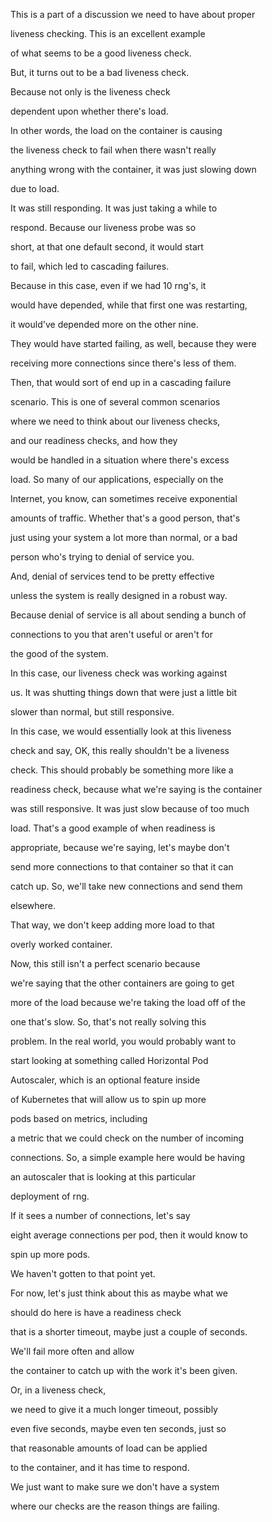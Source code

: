 This is a part of a discussion we need to have about proper

liveness checking. This is an excellent example

of what seems to be a good liveness check.

But, it turns out to be a bad liveness check.

Because not only is the liveness check

dependent upon whether there's load.

In other words, the load on the container is causing

the liveness check to fail when there wasn't really

anything wrong with the container, it was just slowing down

due to load.

It was still responding. It was just taking a while to

respond. Because our liveness probe was so

short, at that one default second, it would start

to fail, which led to cascading failures.

Because in this case, even if we had 10 rng's, it

would have depended, while that first one was restarting,

it would've depended more on the other nine.

They would have started failing, as well, because they were

receiving more connections since there's less of them.

Then, that would sort of end up in a cascading failure

scenario. This is one of several common scenarios

where we need to think about our liveness checks,

and our readiness checks, and how they

would be handled in a situation where there's excess

load. So many of our applications, especially on the

Internet, you know, can sometimes receive exponential

amounts of traffic. Whether that's a good person, that's

just using your system a lot more than normal, or a bad

person who's trying to denial of service you.

And, denial of services tend to be pretty effective

unless the system is really designed in a robust way.

Because denial of service is all about sending a bunch of

connections to you that aren't useful or aren't for

the good of the system.

In this case, our liveness check was working against

us. It was shutting things down that were just a little bit

slower than normal, but still responsive.

In this case, we would essentially look at this liveness

check and say, OK, this really shouldn't be a liveness

check. This should probably be something more like a

readiness check, because what we're saying is the container

was still responsive. It was just slow because of too much

load. That's a good example of when readiness is

appropriate, because we're saying, let's maybe don't

send more connections to that container so that it can

catch up. So, we'll take new connections and send them

elsewhere.

That way, we don't keep adding more load to that

overly worked container.

Now, this still isn't a perfect scenario because

we're saying that the other containers are going to get

more of the load because we're taking the load off of the

one that's slow. So, that's not really solving this

problem. In the real world, you would probably want to

start looking at something called Horizontal Pod

Autoscaler, which is an optional feature inside

of Kubernetes that will allow us to spin up more

pods based on metrics, including

a metric that we could check on the number of incoming

connections. So, a simple example here would be having

an autoscaler that is looking at this particular

deployment of rng.

If it sees a number of connections, let's say

eight average connections per pod, then it would know to

spin up more pods.

We haven't gotten to that point yet.

For now, let's just think about this as maybe what we

should do here is have a readiness check

that is a shorter timeout, maybe just a couple of seconds.

We'll fail more often and allow

the container to catch up with the work it's been given.

Or, in a liveness check,

we need to give it a much longer timeout, possibly

even five seconds, maybe even ten seconds, just so

that reasonable amounts of load can be applied

to the container, and it has time to respond.

We just want to make sure we don't have a system

where our checks are the reason things are failing.